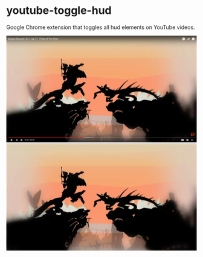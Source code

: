 # youtube-toggle-hud
Google Chrome extension that toggles all hud elements on YouTube videos.

![before](./example/before.png)
![after](.//example/after.png)
